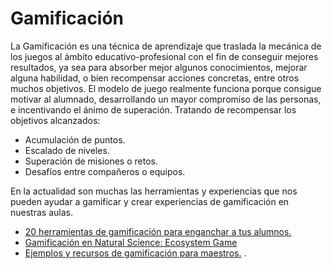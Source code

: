# Gamificación

La Gamificación es una técnica de aprendizaje que traslada la mecánica de los juegos al ámbito educativo-profesional con el fin de conseguir mejores resultados, ya sea para absorber mejor algunos conocimientos, mejorar alguna habilidad, o bien recompensar acciones concretas, entre otros muchos objetivos. El modelo de juego realmente funciona porque consigue motivar al alumnado, desarrollando un mayor compromiso de las personas, e incentivando el ánimo de superación. Tratando de recompensar los objetivos alcanzados:

* Acumulación de puntos.
* Escalado de niveles.
* Superación de misiones o retos. 
* Desafíos entre compañeros o equipos. 

En la actualidad son muchas las herramientas y experiencias que nos pueden ayudar a gamificar y crear experiencias de gamificación en nuestras aulas.

* [20 herramientas de gamificación para enganchar a tus alumnos.](https://www.educaciontrespuntocero.com/recursos/herramientas-gamificacion-educacion/33094.html)
* [Gamificación en Natural Science: Ecosystem Game](http://ecosystemgame.weebly.com/)
* [Ejemplos y recursos de gamificación para maestros.](http://www.javiquil.com/archivos/4765) .



